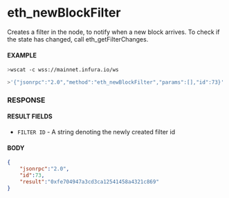 # eth_newBlockFilter

Creates a filter in the node, to notify when a new block arrives. To check if the state has changed, call eth_getFilterChanges.

#### EXAMPLE
```bash
>wscat -c wss://mainnet.infura.io/ws 

>'{"jsonrpc":"2.0","method":"eth_newBlockFilter","params":[],"id":73}'
```

### RESPONSE

#### RESULT FIELDS
- `FILTER ID` - A string denoting the newly created filter id

#### BODY

```json
{
    "jsonrpc":"2.0",
    "id":73,
    "result":"0xfe704947a3cd3ca12541458a4321c869"
}
```
